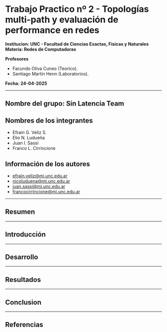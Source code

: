 # Trabajo Practico nº 2 - Topologías multi-path y evaluación de performance en redes

**Institucion: UNC - Facultad de Ciencias Exactas, Físicas y Naturales**  
**Materia: Redes de Computadoras**

**Profesores**
- Facundo Oliva Cuneo (Teorico).
- Santiago Martín Henn (Laboratorios).

**Fecha: 24-04-2025** 

---
## Nombre del grupo: Sin Latencia Team

## Nombres de los integrantes
- Efrain G. Veliz S.
- Elio N. Ludueña
- Juan I. Sassi 
- Franco L. Cirrincione

## Información de los autores
- efrain.veliz@mi.unc.edu.ar
- nicoluduena@mi.unc.edu.ar
- juan.sassi@mi.unc.edu.ar
- francocirrincione@mi.unc.edu.ar

---
## Resumen

---
## Introducción

---
## Desarrollo

---
## Resultados

---
## Conclusion

---
## Referencias

